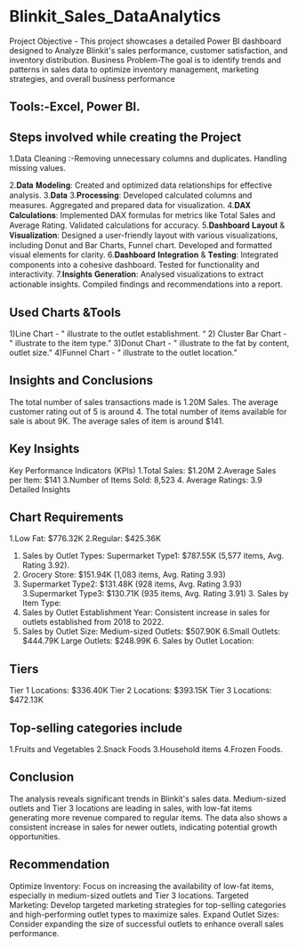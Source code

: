 # Blinkit_Sales_DataAnalytics

 Project Objective - This project showcases a detailed Power BI dashboard designed to  Analyze  Blinkit's sales performance, customer satisfaction, and inventory distribution.
Business Problem-The goal is to identify trends and patterns in sales data to optimize inventory management, marketing strategies, and overall business performance
## Tools:-Excel, Power BI.

## Steps involved while creating the Project 
1.Data Cleaning :-Removing unnecessary columns and duplicates. Handling missing values.

2.𝐃𝐚𝐭𝐚 𝐌𝐨𝐝𝐞𝐥𝐢𝐧𝐠: Created and optimized data relationships for effective analysis. 3.𝐃𝐚𝐭𝐚 3.𝐏𝐫𝐨𝐜𝐞𝐬𝐬𝐢𝐧𝐠: Developed calculated columns and measures. Aggregated and prepared data for visualization. 
4.𝐃𝐀𝐗 𝐂𝐚𝐥𝐜𝐮𝐥𝐚𝐭𝐢𝐨𝐧𝐬: Implemented DAX formulas for metrics like Total Sales and Average Rating. Validated calculations for accuracy. 
5.𝐃𝐚𝐬𝐡𝐛𝐨𝐚𝐫𝐝 𝐋𝐚𝐲𝐨𝐮𝐭 & 𝐕𝐢𝐬𝐮𝐚𝐥𝐢𝐳𝐚𝐭𝐢𝐨𝐧: Designed a user-friendly layout with various visualizations, including Donut and Bar Charts, Funnel chart. Developed and formatted visual elements for clarity.
 6.𝐃𝐚𝐬𝐡𝐛𝐨𝐚𝐫𝐝 𝐈𝐧𝐭𝐞𝐠𝐫𝐚𝐭𝐢𝐨𝐧 & 𝐓𝐞𝐬𝐭𝐢𝐧𝐠: Integrated components into a cohesive dashboard. Tested for functionality and interactivity. 
7.𝐈𝐧𝐬𝐢𝐠𝐡𝐭𝐬 𝐆𝐞𝐧𝐞𝐫𝐚𝐭𝐢𝐨𝐧: Analysed visualizations to extract actionable insights. Compiled findings and recommendations into a report.

## Used Charts &Tools 
 1)Line  Chart  - " illustrate to the outlet establishment. “
2) Cluster  Bar Chart  -" illustrate to the item type.”
 3)Donut Chart - " illustrate to the fat by content, outlet size.” 
4)Funnel  Chart  - " illustrate to the outlet location.”

## Insights and Conclusions
The total number of sales transactions made is 1.20M Sales. 
The average customer rating out of 5 is around 4. 
The total number of items available for sale is about 9K.
The average sales  of item is  around  $141.

## Key Insights
Key Performance Indicators (KPIs)
1.Total Sales: $1.20M 
2.Average Sales per Item: $141 
3.Number of Items Sold: 8,523
4. Average Ratings: 3.9 Detailed Insights

## Chart Requirements  
1.Low Fat: $776.32K 
2.Regular: $425.36K 
1. Sales by Outlet Types: Supermarket Type1: $787.55K (5,577 items, Avg. Rating 3.92).
1. Grocery Store: $151.94K (1,083 items, Avg. Rating 3.93)
2. Supermarket Type2: $131.48K (928 items, Avg. Rating 3.93) 
3.Supermarket Type3: $130.71K (935 items, Avg. Rating 3.91) 3. Sales by Item Type:
4. Sales by Outlet Establishment Year: Consistent increase in sales for outlets established from 2018 to 2022. 
5. Sales by Outlet Size: Medium-sized Outlets: $507.90K 
6.Small Outlets: $444.79K Large Outlets: $248.99K 6. Sales by Outlet Location:

## Tiers
Tier 1 Locations: $336.40K 
Tier 2 Locations: $393.15K 
Tier 3 Locations: $472.13K 
## Top-selling categories include
1.Fruits and Vegetables
2.Snack Foods 
3.Household items
4.Frozen Foods.
## Conclusion
The analysis reveals significant trends in Blinkit's sales data. Medium-sized outlets and Tier 3 locations are leading in sales, with low-fat items generating more revenue compared to regular items. The data also shows a consistent increase in sales for newer outlets, indicating potential growth opportunities.

## Recommendation
Optimize Inventory: Focus on increasing the availability of low-fat items, especially in medium-sized outlets and Tier 3 locations.
Targeted Marketing: Develop targeted marketing strategies for top-selling categories and high-performing outlet types to maximize sales.
Expand Outlet Sizes: Consider expanding the size of successful outlets to enhance overall sales performance.
